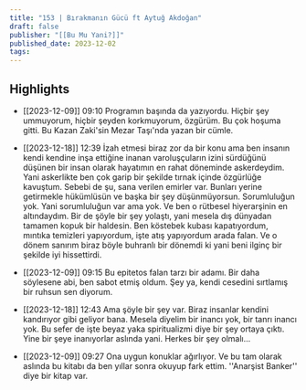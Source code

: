 ```yaml
---
title: "153 | Bırakmanın Gücü ft Aytuğ Akdoğan"
draft: false
publisher: "[[Bu Mu Yani?]]"
published_date: 2023-12-02
tags:
---
```



## Highlights
* [[2023-12-09]] 09:10  Programın başında da yazıyordu. Hiçbir şey ummuyorum, hiçbir şeyden korkmuyorum, özgürüm. Bu çok hoşuma gitti. Bu Kazan Zaki'sin Mezar Taşı'nda yazan bir cümle.

* [[2023-12-18]] 12:39  İzah etmesi biraz zor da bir konu ama ben insanın kendi kendine inşa ettiğine inanan varoluşçuların izini sürdüğünü düşünen bir insan olarak hayatımın en rahat döneminde askerdeydim. Yani askerlikte ben çok garip bir şekilde tırnak içinde özgürlüğe kavuştum. Sebebi de şu, sana verilen emirler var. Bunları yerine getirmekle hükümlüsün ve başka bir şey düşünmüyorsun. Sorumluluğun yok. Yani sorumluluğun var ama yok. Ve ben o rütbesel hiyerarşinin en altındaydım. Bir de şöyle bir şey yolaştı, yani mesela dış dünyadan tamamen kopuk bir haldesin. Ben köstebek kubası kapatıyordum, mıntıka temizleri yapıyordum, işte atış yapıyordum arada falan. Ve o dönem sanırım biraz böyle buhranlı bir dönemdi ki yani beni ilginç bir şekilde iyi hissettirdi.

* [[2023-12-09]] 09:15  Bu epitetos falan tarzı bir adamı. Bir daha söylesene abi, ben sabot etmiş oldum. Şey ya, kendi cesedini sırtlamış bir ruhsun sen diyorum.

* [[2023-12-18]] 12:43  Ama şöyle bir şey var. Biraz insanlar kendini kandırıyor gibi geliyor bana. Mesela diyelim bir inancı yok, bir tanrı inancı yok. Bu sefer de işte beyaz yaka spiritualizmi diye bir şey ortaya çıktı. Yine bir şeye inanıyorlar aslında yani. Herkes bir şey olmalı...

* [[2023-12-09]] 09:27  Ona uygun konuklar ağırlıyor. Ve bu tam olarak aslında bu kitabı da ben yıllar sonra okuyup fark ettim. ''Anarşist Banker'' diye bir kitap var.

